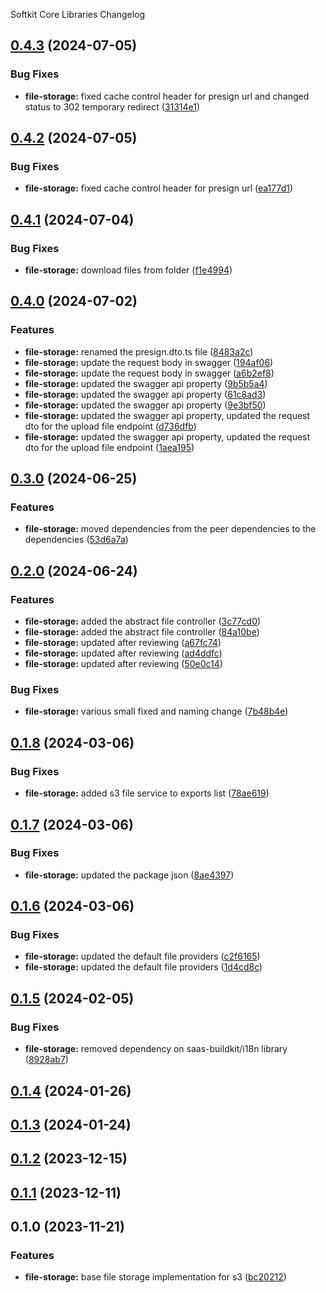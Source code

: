 Softkit Core Libraries Changelog
## [0.4.3](https://github.com/softkitit/softkit-core/compare/file-storage-0.4.2...file-storage-0.4.3) (2024-07-05)


### Bug Fixes

* **file-storage:** fixed cache control header for presign url and changed status to 302 temporary redirect ([31314e1](https://github.com/softkitit/softkit-core/commit/31314e10b5194ec0a1b524f6d28f3b7028b57caa))

## [0.4.2](https://github.com/softkitit/softkit-core/compare/file-storage-0.4.1...file-storage-0.4.2) (2024-07-05)


### Bug Fixes

* **file-storage:** fixed cache control header for presign url ([ea177d1](https://github.com/softkitit/softkit-core/commit/ea177d1a65c6df353002247b94aa697ccbd5a207))

## [0.4.1](https://github.com/softkitit/softkit-core/compare/file-storage-0.4.0...file-storage-0.4.1) (2024-07-04)


### Bug Fixes

* **file-storage:** download files from folder ([f1e4994](https://github.com/softkitit/softkit-core/commit/f1e499437b422677f888b36c9f0ced7cf0bb7b44))

## [0.4.0](https://github.com/softkitit/softkit-core/compare/file-storage-0.3.0...file-storage-0.4.0) (2024-07-02)


### Features

* **file-storage:** renamed the presign.dto.ts file ([8483a2c](https://github.com/softkitit/softkit-core/commit/8483a2c5fafe15610cfd425405f3e1619ff60572))
* **file-storage:** update the request body in swagger ([194af06](https://github.com/softkitit/softkit-core/commit/194af068faf019cbda48253ccf8383cb3807ad34))
* **file-storage:** update the request body in swagger ([a6b2ef8](https://github.com/softkitit/softkit-core/commit/a6b2ef8700d2c65882784cab8f298eea6447226f))
* **file-storage:** updated the swagger api property ([9b5b5a4](https://github.com/softkitit/softkit-core/commit/9b5b5a4bd65f6fbcc468f35c9fd2034c9ed0ea70))
* **file-storage:** updated the swagger api property ([61c8ad3](https://github.com/softkitit/softkit-core/commit/61c8ad30f6d982df9f310536d5f0386ba11a5475))
* **file-storage:** updated the swagger api property ([9e3bf50](https://github.com/softkitit/softkit-core/commit/9e3bf505adad3dfdf3df3fc86c9f1c30ea676f4a))
* **file-storage:** updated the swagger api property, updated the request dto for the upload file endpoint ([d736dfb](https://github.com/softkitit/softkit-core/commit/d736dfb8f8f2cef4f9d42391776093ac1ccb2962))
* **file-storage:** updated the swagger api property, updated the request dto for the upload file endpoint ([1aea195](https://github.com/softkitit/softkit-core/commit/1aea1957c5dd87ab9e78c9dd124e072e72679fd8))

## [0.3.0](https://github.com/softkitit/softkit-core/compare/file-storage-0.2.0...file-storage-0.3.0) (2024-06-25)


### Features

* **file-storage:** moved dependencies from the peer dependencies to the dependencies ([53d6a7a](https://github.com/softkitit/softkit-core/commit/53d6a7a5005f1cbdf5fc0993da5601b4bfd96b9a))

## [0.2.0](https://github.com/softkitit/softkit-core/compare/file-storage-0.1.8...file-storage-0.2.0) (2024-06-24)


### Features

* **file-storage:** added the abstract file controller ([3c77cd0](https://github.com/softkitit/softkit-core/commit/3c77cd02a3736e165dd2bd58da6b047e265ef9e7))
* **file-storage:** added the abstract file controller ([84a10be](https://github.com/softkitit/softkit-core/commit/84a10bec5e45e1d6c4c767f6febcc39be6e64598))
* **file-storage:** updated after reviewing ([a67fc74](https://github.com/softkitit/softkit-core/commit/a67fc742dc5a849a46be34d0d0e4415bcd7f9a30))
* **file-storage:** updated after reviewing ([ad4ddfc](https://github.com/softkitit/softkit-core/commit/ad4ddfc85961e2532594e1b4c42afef39cc65d50))
* **file-storage:** updated after reviewing ([50e0c14](https://github.com/softkitit/softkit-core/commit/50e0c14f1f95ebfa796f8e4495b81011d1da8a4d))


### Bug Fixes

* **file-storage:** various small fixed and naming change ([7b48b4e](https://github.com/softkitit/softkit-core/commit/7b48b4e577e9d247e54c5aa637a0f8e027f7f88b))

## [0.1.8](https://github.com/softkitit/softkit-core/compare/file-storage-0.1.7...file-storage-0.1.8) (2024-03-06)


### Bug Fixes

* **file-storage:** added s3 file service to exports list ([78ae619](https://github.com/softkitit/softkit-core/commit/78ae61965fd08958e310f64b6f9fdf1c01612a38))

## [0.1.7](https://github.com/softkitit/softkit-core/compare/file-storage-0.1.6...file-storage-0.1.7) (2024-03-06)


### Bug Fixes

* **file-storage:** updated the package json ([8ae4397](https://github.com/softkitit/softkit-core/commit/8ae43976b9ea16f6341afc4ff4f11e2945dceaea))

## [0.1.6](https://github.com/softkitit/softkit-core/compare/file-storage-0.1.5...file-storage-0.1.6) (2024-03-06)


### Bug Fixes

* **file-storage:** updated the default file providers ([c2f6165](https://github.com/softkitit/softkit-core/commit/c2f616572072bb9bf1c0ff0c36f4dff288d057f4))
* **file-storage:** updated the default file providers ([1d4cd8c](https://github.com/softkitit/softkit-core/commit/1d4cd8c7fc926d7083f10ab616d6a3a5a27116c2))

## [0.1.5](https://github.com/softkitit/softkit-core/compare/file-storage-0.1.4...file-storage-0.1.5) (2024-02-05)


### Bug Fixes

* **file-storage:** removed dependency on saas-buildkit/i18n library ([8928ab7](https://github.com/softkitit/softkit-core/commit/8928ab7bdd85f64b209a70d2484655102929214b))

## [0.1.4](https://github.com/softkitit/softkit-core/compare/file-storage-0.1.3...file-storage-0.1.4) (2024-01-26)

## [0.1.3](https://github.com/softkitit/softkit-core/compare/file-storage-0.1.2...file-storage-0.1.3) (2024-01-24)

## [0.1.2](https://github.com/softkitit/softkit-core/compare/file-storage-0.1.1...file-storage-0.1.2) (2023-12-15)

## [0.1.1](https://github.com/softkitit/softkit-core/compare/file-storage-0.1.0...file-storage-0.1.1) (2023-12-11)

## 0.1.0 (2023-11-21)


### Features

* **file-storage:** base file storage implementation for s3 ([bc20212](https://github.com/softkitit/softkit-core/commit/bc20212c5a7b6dd78e67556ad93ea54080ab00db))
